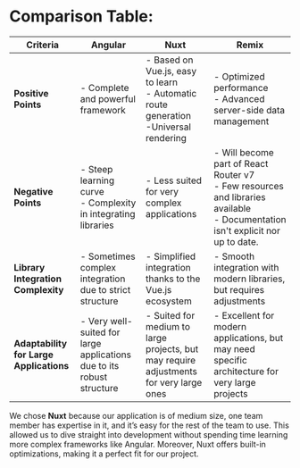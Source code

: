 # Comparison Table:

| **Criteria**                            | **Angular**                                    | **Nuxt**                                          | **Remix**                                      |
|-----------------------------------------|-----------------------------------------------|---------------------------------------------------|------------------------------------------------|
| **Positive Points**                     | - Complete and powerful framework             | - Based on Vue.js, easy to learn<br>- Automatic route generation<br>-Universal rendering | - Optimized performance<br>- Advanced server-side data management |
| **Negative Points**                     | - Steep learning curve<br>- Complexity in integrating libraries | - Less suited for very complex applications | - Will become part of React Router v7<br>- Few resources and libraries available<br>- Documentation isn't explicit nor up to date. |
| **Library Integration Complexity**      | - Sometimes complex integration due to strict structure | - Simplified integration thanks to the Vue.js ecosystem | - Smooth integration with modern libraries, but requires adjustments |
| **Adaptability for Large Applications** | - Very well-suited for large applications due to its robust structure | - Suited for medium to large projects, but may require adjustments for very large ones | - Excellent for modern applications, but may need specific architecture for very large projects |

We chose **Nuxt** because our application is of medium size, one team member has expertise in it, and it’s easy for the rest of the team to use. This allowed us to dive straight into development without spending time learning more complex frameworks like Angular. Moreover, Nuxt offers built-in optimizations, making it a perfect fit for our project.
